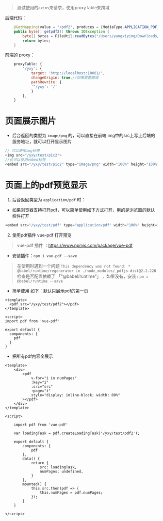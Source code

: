 > 测试使用的`axios`来请求，使用proxyTable来跨域     

后端代码：

```java
    @GetMapping(value = "/pdf2", produces = {MediaType.APPLICATION_PDF_VALUE})
    public byte[] getpdf2() throws IOException {
        byte[] bytes = FileUtil.readBytes("/Users/yangxiying/Downloads/test.pdf");
        return bytes;
    }
```

前端的 proxy：

```js
    proxyTable: { 
        '/yxy': {
            target: 'http://localhost:10001/',
            changeOrigin: true,//如果需要跨域
            pathRewrite: {
            '^/yxy': '/'
            }
        },
    }
```

# 页面展示图片
- 后台返回的类型为 `image/png` 的，可以直接在前端 img中的src上写上后端的服务地址，就可以打开显示图片
```js
// 可以使用img标签
<img src="/yxy/test/pic2">
//也可以使用embed标签
<embed src="/yxy/test/pic2" type="image/png" width="100%" height="100%">
``` 


# 页面上的pdf预览显示

1. 后台返回类型为 `application/pdf` 时：
- 如果浏览器支持打开pdf，可以简单使用如下方式打开，用的是浏览器的默认控件打开
```js
<embed src="/yxy/test/pdf" type="application/pdf" width="100%" height="800">
```
2. 使用pdf插件 vue-pdf 打开预览

> vue-pdf 插件 ：https://www.npmjs.com/package/vue-pdf    

- 安装插件：`npm i vue-pdf --save `     

> 在使用时遇到一个问题 `This dependency was not found: * @babel/runtime/regenerator in ./node_modules/_pdfjs-dist@2.2.228`    
检查是否配置依赖了 「"@babel/runtime"」 ，如果没有，安装 `npm i @babel/runtime --save`

- 简单使用 
如下：默认只展示pdf的第一页
```vue
<template>
  <pdf src="/yxy/test/pdf2"></pdf>
</template>
 
<script>
import pdf from 'vue-pdf'
 
export default {
  components: {
    pdf
  }
}
```
- 把所有pdf内容全展示

```vue
<template>
    <div>
        <pdf
            v-for="i in numPages"
            :key="i"
            :src="src"
            :page="i"
            style="display: inline-block; width: 80%"
        ></pdf>
    </div>
</template>
 
<script>
 
    import pdf from 'vue-pdf'
    
    var loadingTask = pdf.createLoadingTask('/yxy/test/pdf2');
    
    export default {
        components: {
            pdf
        },
        data() {
            return {
                src: loadingTask,
                numPages: undefined,
            }
        },
        mounted() {
            this.src.then(pdf => {
                this.numPages = pdf.numPages;
            });
        }
    }
 
</script>

```
